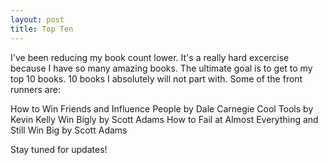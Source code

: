 ```yaml
---
layout: post
title: Top Ten
---
```

I've been reducing my book count lower.  It's a really hard excercise because I have so many amazing books.
The ultimate goal is to get to my top 10 books.  10 books I absolutely will not part with.  Some of the front runners are:

How to Win Friends and Influence People by Dale Carnegie
Cool Tools by Kevin Kelly
Win Bigly by Scott Adams
How to Fail at Almost Everything and Still Win Big by Scott Adams

Stay tuned for updates!


